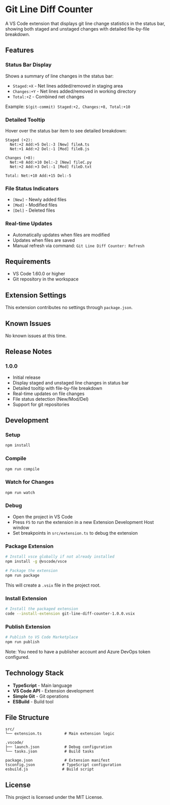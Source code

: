 # Git Line Diff Counter

A VS Code extension that displays git line change statistics in the status bar, showing both staged and unstaged changes with detailed file-by-file breakdown.

## Features

### Status Bar Display
Shows a summary of line changes in the status bar:
- `Staged:+X` - Net lines added/removed in staging area
- `Changes:+Y` - Net lines added/removed in working directory  
- `Total:+Z` - Combined net changes

Example: `$(git-commit) Staged:+2, Changes:+8, Total:+10`

### Detailed Tooltip
Hover over the status bar item to see detailed breakdown:

```
Staged (+2):
  Net:+2 Add:+5 Del:-3 [New] fileA.ts
  Net:+1 Add:+2 Del:-1 [Mod] fileB.js

Changes (+8):
  Net:+8 Add:+10 Del:-2 [New] fileC.py
  Net:+2 Add:+3 Del:-1 [Mod] fileD.txt

Total: Net:+10 Add:+15 Del:-5
```

### File Status Indicators
- `[New]` - Newly added files
- `[Mod]` - Modified files  
- `[Del]` - Deleted files

### Real-time Updates
- Automatically updates when files are modified
- Updates when files are saved
- Manual refresh via command: `Git Line Diff Counter: Refresh`

## Requirements

- VS Code 1.60.0 or higher
- Git repository in the workspace

## Extension Settings

This extension contributes no settings through `package.json`.

## Known Issues

No known issues at this time.

## Release Notes

### 1.0.0
- Initial release
- Display staged and unstaged line changes in status bar
- Detailed tooltip with file-by-file breakdown
- Real-time updates on file changes
- File status detection (New/Mod/Del)
- Support for git repositories

## Development

### Setup
```bash
npm install
```

### Compile
```bash
npm run compile
```

### Watch for Changes
```bash
npm run watch
```

### Debug
- Open the project in VS Code
- Press `F5` to run the extension in a new Extension Development Host window
- Set breakpoints in `src/extension.ts` to debug the extension

### Package Extension
```bash
# Install vsce globally if not already installed
npm install -g @vscode/vsce

# Package the extension
npm run package
```
This will create a `.vsix` file in the project root.

### Install Extension
```bash
# Install the packaged extension
code --install-extension git-line-diff-counter-1.0.0.vsix
```

### Publish Extension
```bash
# Publish to VS Code Marketplace
npm run publish
```
Note: You need to have a publisher account and Azure DevOps token configured.

## Technology Stack

- **TypeScript** - Main language
- **VS Code API** - Extension development
- **Simple Git** - Git operations
- **ESBuild** - Build tool

## File Structure

```
src/
└── extension.ts          # Main extension logic

.vscode/
├── launch.json           # Debug configuration
└── tasks.json            # Build tasks

package.json              # Extension manifest
tsconfig.json            # TypeScript configuration
esbuild.js               # Build script
```

## License

This project is licensed under the MIT License.